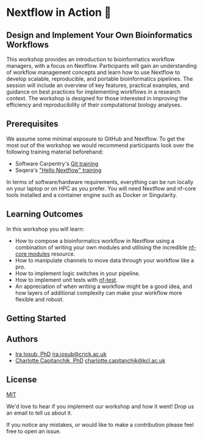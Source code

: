 
# Nextflow in Action 🚀
## Design and Implement Your Own Bioinformatics Workflows

This workshop provides an introduction to bioinformatics workflow managers, with a focus on Nextflow. Participants will gain an understanding of workflow management concepts and learn how to use Nextflow to develop scalable, reproducible, and portable bioinformatics pipelines. The session will include an overview of key features, practical examples, and guidance on best practices for implementing workflows in a research context. The workshop is designed for those interested in improving the efficiency and reproducibility of their computational biology analyses.



## Prerequisites

We assume some minimal exposure to GitHub and Nextflow. To get the most out of the workshop we would recommend participants look over the following training material beforehand:

- Software Carpentry's [Git training](https://swcarpentry.github.io/git-novice/)
- Seqera's ["Hello Nextflow" training](https://training.nextflow.io/latest/hello_nextflow/)

In terms of software/hardware requirements, everything can be run locally on your laptop or on HPC as you prefer. You will need Nextflow and nf-core tools installed and a container engine such as Docker or Singularity.

## Learning Outcomes
In this workshop you will learn:
- How to compose a bioinformatics workflow in Nextflow using a combination of writing your own modules and utilising the incredible [nf-core modules](https://nf-co.re/modules/) resource.
- How to manipulate channels to move data through your workflow like a pro.
- How to implement logic switches in your pipeline.
- How to implement unit tests with [nf-test](https://www.nf-test.com/).
- An appreciation of when writing a workflow might be a good idea, and how layers of additional complexity can make your workflow more flexible and robust.
## Getting Started
## Authors

- [Ira Iosub, PhD](https://www.github.com/iraiosub) ira.iosub@crick.ac.uk
- [Charlotte Capitanchik, PhD](https://www.github.com/charlotteanne42) charlotte.capitanchik@kcl.ac.uk


## License

[MIT](https://choosealicense.com/licenses/mit/)

We'd love to hear if you implement our workshop and how it went! Drop us an email to tell us about it.

If you notice any mistakes, or would like to make a contribution please feel free to open an issue.

